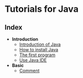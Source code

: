 # Tutorials for Java

## Index

- **Introduction**
  - [Introduction of Java](intro-introduction-of-java.md)
  - [How to install Java](intro-how-to-install-java.md)
  - [The first program](intro-the-first-program.md)
  - [Use Java IDE](intro-use-java-ide.md)
- **Basic**
  - [Comment](basic-comment.md)
